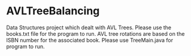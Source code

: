 # AVLTreeBalancing
Data Structures project which dealt with AVL Trees. Please use the books.txt file for the program to run. AVL tree rotations are based on the ISBN number for the associated book. Please use TreeMain.java for program to run.
